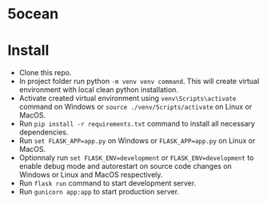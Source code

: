 # 5ocean
# Install
- Clone this repo.
- In project folder run python `-m venv venv command`. This will create virtual environment with local clean python installation.
- Activate created virtual environment using `venv\Scripts\activate` command on Windows or `source ./venv/Scripts/activate` on Linux or MacOS.
- Run `pip install -r requirements.txt` command to install all necessary dependencies.
- Run `set FLASK_APP=app.py` on Windows or `FLASK_APP=app.py` on Linux or MacOS.
- Optionnaly run `set FLASK_ENV=development` or `FLASK_ENV=development` to enable debug mode and autorestart on source code changes on Windows or Linux and MacOS respectively.
- Run `flask run` command to start development server.
- Run `gunicorn app:app` to start production server.
